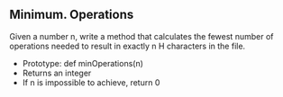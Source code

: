 ## Minimum. Operations 
Given a number n, write a method that calculates the fewest number of operations needed to result in exactly n H characters in the file.

- Prototype: def minOperations(n)
- Returns an integer
- If n is impossible to achieve, return 0
